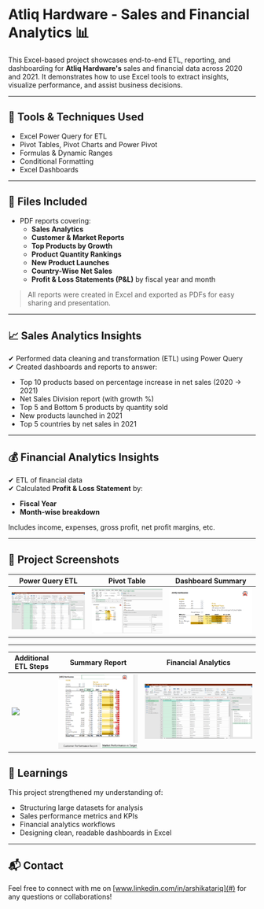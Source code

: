 # Atliq Hardware - Sales and Financial Analytics 📊

This Excel-based project showcases end-to-end ETL, reporting, and dashboarding for **Atliq Hardware's** sales and financial data across 2020 and 2021. It demonstrates how to use Excel tools to extract insights, visualize performance, and assist business decisions.

---

## 🔧 Tools & Techniques Used
- Excel Power Query for ETL
- Pivot Tables, Pivot Charts and Power Pivot
- Formulas & Dynamic Ranges
- Conditional Formatting
- Excel Dashboards

---

## 📄 Files Included
- PDF reports covering:
  - **Sales Analytics**
  - **Customer & Market Reports**
  - **Top Products by Growth**
  - **Product Quantity Rankings**
  - **New Product Launches**
  - **Country-Wise Net Sales**
  - **Profit & Loss Statements (P&L)** by fiscal year and month

> All reports were created in Excel and exported as PDFs for easy sharing and presentation.

---

## 📈 Sales Analytics Insights

✔ Performed data cleaning and transformation (ETL) using Power Query  
✔ Created dashboards and reports to answer:
- Top 10 products based on percentage increase in net sales (2020 → 2021)
- Net Sales Division report (with growth %)
- Top 5 and Bottom 5 products by quantity sold
- New products launched in 2021
- Top 5 countries by net sales in 2021

---

## 💰 Financial Analytics Insights

✔ ETL of financial data  
✔ Calculated **Profit & Loss Statement** by:
- **Fiscal Year**
- **Month-wise breakdown**

Includes income, expenses, gross profit, net profit margins, etc.

---

## 📸 Project Screenshots

| Power Query ETL | Pivot Table | Dashboard Summary |
|------------------|--------------|-------------------|
| ![](power%20query.png) | ![](pivot%20table.png) | ![](ss.png) |

---

| Additional ETL Steps | Summary Report | Financial Analytics |
|----------------------|----------------|---------------------|
| ![](power%20query%202%20.png) | ![](sss.png) | ![](power.PNG) |

## 🧠 Learnings

This project strengthened my understanding of:
- Structuring large datasets for analysis
- Sales performance metrics and KPIs
- Financial analytics workflows
- Designing clean, readable dashboards in Excel

---

## 📬 Contact

Feel free to connect with me on [www.linkedin.com/in/arshikatariq](#) for any questions or collaborations!

